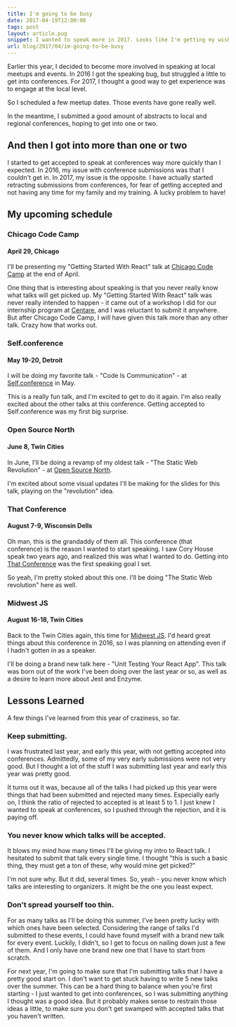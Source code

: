 ```yaml
---
title: I'm going to be busy
date: 2017-04-19T12:00:00
tags: post
layout: article.pug
snippet: I wanted to speak more in 2017. Looks like I'm getting my wish!
url: blog/2017/04/im-going-to-be-busy
---
```


Earlier this year, I decided to become more involved in speaking at local meetups and events. In 2016 I got the speaking bug, but struggled a little to get into conferences. For 2017, I thought a good way to get experience was to engage at the local level.

So I scheduled a few meetup dates. Those events have gone really well.

In the meantime, I submitted a good amount of abstracts to local and regional conferences, hoping to get into one or two.

## And then I got into more than one or two

I started to get accepted to speak at conferences way more quickly than I expected. In 2016, my issue with conference submissions was that I couldn't get in. In 2017, my issue is the opposite. I have actually started retracting submissions from conferences, for fear of getting accepted and not having any time for my family and my training. A lucky problem to have!

## My upcoming schedule

### Chicago Code Camp

#### April 29, Chicago

I'll be presenting my "Getting Started With React" talk at [Chicago Code Camp](https://www.chicagocodecamp.com/) at the end of April.

One thing that is interesting about speaking is that you never really know what talks will get picked up. My "Getting Started With React" talk was never really intended to happen - it came out of a workshop I did for our internship program at [Centare](http://www.centare.com), and I was reluctant to submit it anywhere. But after Chicago Code Camp, I will have given this talk more than any other talk. Crazy how that works out.

### Self.conference

#### May 19-20, Detroit

I will be doing my favorite talk - "Code Is Communication" - at [Self.conference](http://www.selfconference.org) in May.

This is a really fun talk, and I'm excited to get to do it again. I'm also really excited about the other talks at this conference. Getting accepted to Self.conference was my first big surprise.

### Open Source North

#### June 8, Twin Cities

In June, I'll be doing a revamp of my oldest talk - "The Static Web Revolution" - at [Open Source North](http://opensourcenorth.com).

I'm excited about some visual updates I'll be making for the slides for this talk, playing on the "revolution" idea.

### That Conference

#### August 7-9, Wisconsin Dells

Oh man, this is the grandaddy of them all. This conference (that conference) is the reason I wanted to start speaking. I saw Cory House speak two years ago, and realized this was what I wanted to do. Getting into [That Conference](https://www.thatconference.com) was the first speaking goal I set.

So yeah, I'm pretty stoked about this one. I'll be doing "The Static Web revolution" here as well.

### Midwest JS

#### August 16-18, Twin Cities

Back to the Twin Cities again, this time for [Midwest JS](http://midwestjs.com/). I'd heard great things about this conference in 2016, so I was planning on attending even if I hadn't gotten in as a speaker.

I'll be doing a brand new talk here - "Unit Testing Your React App". This talk was born out of the work I've been doing over the last year or so, as well as a desire to learn more about Jest and Enzyme.

## Lessons Learned

A few things I've learned from this year of craziness, so far.

### Keep submitting.

I was frustrated last year, and early this year, with not getting accepted into conferences. Admittedly, some of my very early submissions were not very good. But I thought a lot of the stuff I was submitting last year and early this year was pretty good.

It turns out it was, because all of the talks I had picked up this year were things that had been submitted and rejected many times. Especially early on, I think the ratio of rejected to accepted is at least 5 to 1. I just knew I wanted to speak at conferences, so I pushed through the rejection, and it is paying off.

### You never know which talks will be accepted.

It blows my mind how many times I'll be giving my intro to React talk. I hesitated to submit that talk every single time. I thought "this is such a basic thing, they must get a ton of these, why would mine get picked?"

I'm not sure why. But it did, several times. So, yeah - you never know which talks are interesting to organizers. It might be the one you least expect.

### Don't spread yourself too thin.

For as many talks as I'll be doing this summer, I've been pretty lucky with which ones have been selected. Considering the range of talks I'd submitted to these events, I could have found myself with a brand new talk for every event. Luckily, I didn't, so I get to focus on nailing down just a few of them. And I only have one brand new one that I have to start from scratch.

For next year, I'm going to make sure that I'm submitting talks that I have a pretty good start on. I don't want to get stuck having to write 5 new talks over the summer. This can be a hard thing to balance when you're first starting - I just wanted to get into conferences, so I was submitting anything I thought was a good idea. But it probably makes sense to restrain those ideas a little, to make sure you don't get swamped with accepted talks that you haven't written.
